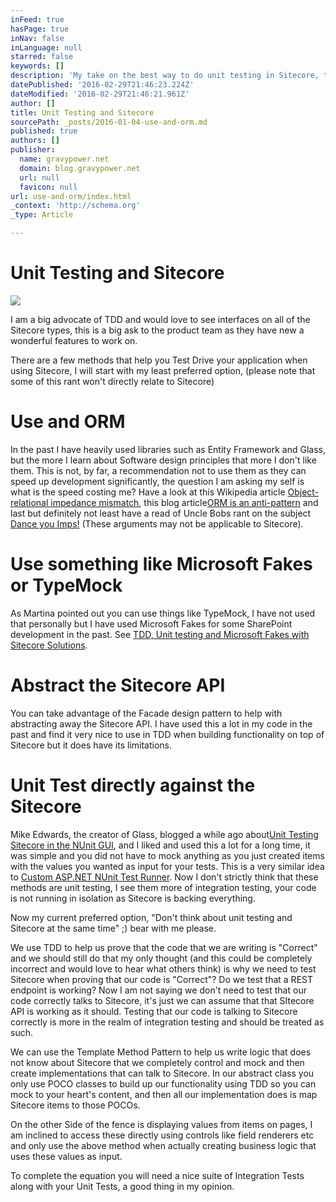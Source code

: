```yaml
---
inFeed: true
hasPage: true
inNav: false
inLanguage: null
starred: false
keywords: []
description: 'My take on the best way to do unit testing in Sitecore, this idea could be use with other CMS systems also. '
datePublished: '2016-02-29T21:46:23.224Z'
dateModified: '2016-02-29T21:46:21.961Z'
author: []
title: Unit Testing and Sitecore
sourcePath: _posts/2016-01-04-use-and-orm.md
published: true
authors: []
publisher:
  name: gravypower.net
  domain: blog.gravypower.net
  url: null
  favicon: null
url: use-and-orm/index.html
_context: 'http://schema.org'
_type: Article

---
```

# Unit Testing and Sitecore
![](https://s3-us-west-2.amazonaws.com/the-grid-img/p/d064d6bc74ec5cb0c8cc25f478cfede320866966.jpg)

I am a big advocate of TDD and would love to see interfaces on all of the Sitecore types, this is a big ask to the product team as they have new a wonderful features to work on.

There are a few methods that help you Test Drive your application when using Sitecore, I will start with my least preferred option, (please note that some of this rant won't directly relate to Sitecore) 

# Use and ORM 

In the past I have heavily used libraries such as Entity Framework and Glass, but the more I learn about Software design principles that more I don't like them. This is not, by far, a recommendation not to use them as they can speed up development significantly, the question I am asking my self is what is the speed costing me? Have a look at this Wikipedia article [Object-relational impedance mismatch][0], this blog article[ORM is an anti-pattern][1] and last but definitely not least have a read of Uncle Bobs rant on the subject [Dance you Imps!][2] (These arguments may not be applicable to Sitecore). 

# Use something like Microsoft Fakes or TypeMock 

As Martina pointed out you can use things like TypeMock, I have not used that personally but I have used Microsoft Fakes for some SharePoint development in the past. See [TDD, Unit testing and Microsoft Fakes with Sitecore Solutions][3]. 

# Abstract the Sitecore API 

You can take advantage of the Facade design pattern to help with abstracting away the Sitecore API. I have used this a lot in my code in the past and find it very nice to use in TDD when building functionality on top of Sitecore but it does have its limitations. 

# Unit Test directly against the Sitecore 

Mike Edwards, the creator of Glass, blogged a while ago about[Unit Testing Sitecore in the NUnit GUI][4], and I liked and used this a lot for a long time, it was simple and you did not have to mock anything as you just created items with the values you wanted as input for your tests. This is a very similar idea to [Custom ASP.NET NUnit Test Runner][5]. Now I don't strictly think that these methods are unit testing, I see them more of integration testing, your code is not running in isolation as Sitecore is backing everything. 

Now my current preferred option, "Don't think about unit testing and Sitecore at the same time" ;) bear with me please. 

We use TDD to help us prove that the code that we are writing is "Correct" and we should still do that my only thought (and this could be completely incorrect and would love to hear what others think) is why we need to test Sitecore when proving that our code is "Correct"? Do we test that a REST endpoint is working? Now I am not saying we don't need to test that our code correctly talks to Sitecore, it's just we can assume that that SItecore API is working as it should. Testing that our code is talking to Sitecore correctly is more in the realm of integration testing and should be treated as such. 

We can use the Template Method Pattern to help us write logic that does not know about Sitecore that we completely control and mock and then create implementations that can talk to Sitecore. In our abstract class you only use POCO classes to build up our functionality using TDD so you can mock to your heart's content, and then all our implementation does is map Sitecore items to those POCOs. 

On the other Side of the fence is displaying values from items on pages, I am inclined to access these directly using controls like field renderers etc and only use the above method when actually creating business logic that uses these values as input. 

To complete the equation you will need a nice suite of Integration Tests along with your Unit Tests, a good thing in my opinion.

[0]: http://en.wikipedia.org/wiki/Object-relational_impedance_mismatch
[1]: http://seldo.com/weblog/2011/08/11/orm_is_an_antipattern
[2]: http://blog.8thlight.com/uncle-bob/2013/10/01/Dance-You-Imps.html
[3]: https://www.sitecore.net/learn/blogs/technical-blogs/navinder-marwaha/posts/2014/09/01102014.aspx
[4]: http://www.experimentsincode.com/?p=232
[5]: http://www.codeflood.net/testrunner/